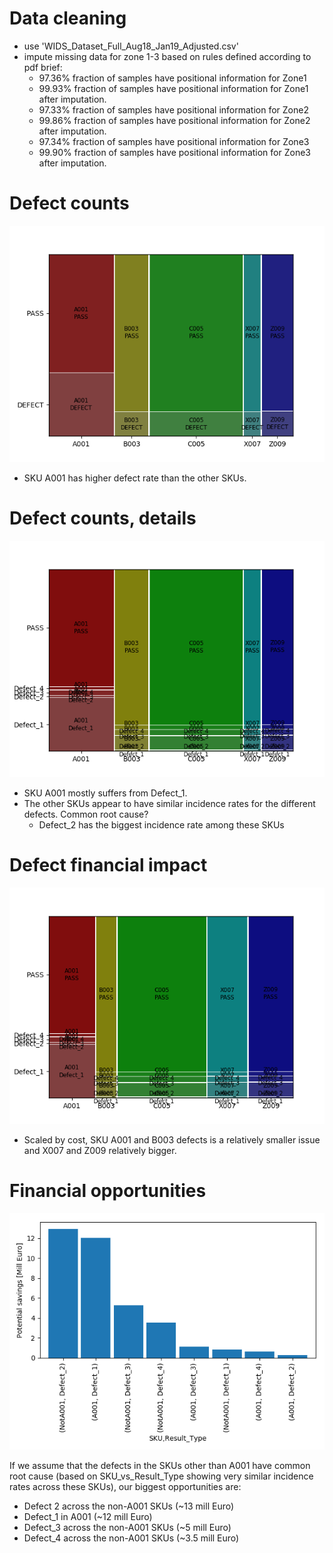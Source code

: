 # Data cleaning
- use 'WIDS_Dataset_Full_Aug18_Jan19_Adjusted.csv'
- impute missing data for zone 1-3 based on rules defined according to pdf brief:
  - 97.36% fraction of samples have positional information for Zone1
  - 99.93% fraction of samples have positional information for Zone1 after imputation.
  - 97.33% fraction of samples have positional information for Zone2
  - 99.86% fraction of samples have positional information for Zone2 after imputation.
  - 97.34% fraction of samples have positional information for Zone3
  - 99.90% fraction of samples have positional information for Zone3 after imputation.

# Defect counts
![SKU_vs_Result_Type_Bin.png](figures/SKU_vs_Result_Type_Bin.png)
- SKU A001 has higher defect rate than the other SKUs. 

# Defect counts, details
![SKU_vs_Result_Type.png](figures/SKU_vs_Result_Type.png)
- SKU A001 mostly suffers from Defect_1.
- The other SKUs appear to have similar incidence rates for the different defects. Common root cause?
  - Defect_2 has the biggest incidence rate among these SKUs
  
# Defect financial impact
![SKU_vs_Result_Type_costs.png](figures/SKU_vs_Result_Type_costs.png)
- Scaled by cost, SKU A001 and B003 defects is a relatively smaller issue and X007 and Z009 relatively bigger. 

# Financial opportunities
![opportunities.png](figures/opportunities.png)

If we assume that the defects in the SKUs other than A001 have common root cause (based on SKU_vs_Result_Type showing
very similar incidence rates across these SKUs), our biggest opportunities are:
- Defect 2 across the non-A001 SKUs (~13 mill Euro)
- Defect_1 in A001 (~12 mill Euro)
- Defect_3 across the non-A001 SKUs (~5 mill Euro)
- Defect_4 across the non-A001 SKUs (~3.5 mill Euro)